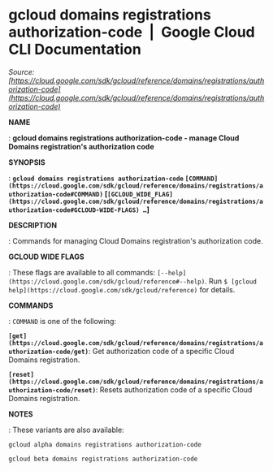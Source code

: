 # gcloud domains registrations authorization-code  |  Google Cloud CLI Documentation

*Source: [https://cloud.google.com/sdk/gcloud/reference/domains/registrations/authorization-code](https://cloud.google.com/sdk/gcloud/reference/domains/registrations/authorization-code)*

**NAME**

: **gcloud domains registrations authorization-code - manage Cloud Domains registration's authorization code**

**SYNOPSIS**

: **`gcloud domains registrations authorization-code` `[COMMAND](https://cloud.google.com/sdk/gcloud/reference/domains/registrations/authorization-code#COMMAND)` [`[GCLOUD_WIDE_FLAG](https://cloud.google.com/sdk/gcloud/reference/domains/registrations/authorization-code#GCLOUD-WIDE-FLAGS) …`]**

**DESCRIPTION**

: Commands for managing Cloud Domains registration's authorization code.

**GCLOUD WIDE FLAGS**

: These flags are available to all commands: `[--help](https://cloud.google.com/sdk/gcloud/reference#--help)`.
Run `$ [gcloud help](https://cloud.google.com/sdk/gcloud/reference)` for details.

**COMMANDS**

: ``COMMAND`` is one of the following:

**`[get](https://cloud.google.com/sdk/gcloud/reference/domains/registrations/authorization-code/get)`**:
Get authorization code of a specific Cloud Domains registration.

**`[reset](https://cloud.google.com/sdk/gcloud/reference/domains/registrations/authorization-code/reset)`**:
Resets authorization code of a specific Cloud Domains registration.

**NOTES**

: These variants are also available:

```
gcloud alpha domains registrations authorization-code
```

```
gcloud beta domains registrations authorization-code
```